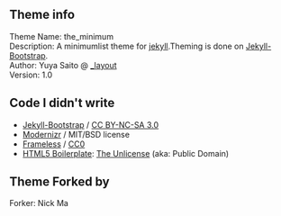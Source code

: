 ## Theme info

Theme Name: the\_minimum  
Description: A minimumlist theme for [jekyll](https://github.com/mojombo/jekyll).Theming is done on [Jekyll-Bootstrap](http://jekyllbootstrap.com/).  
Author: Yuya Saito @ [\_layout](http://layouts-the.me/)  
Version: 1.0

## Code I didn't write

- [Jekyll-Bootstrap](http://jekyllbootstrap.com/)  / [CC BY-NC-SA 3.0](http://creativecommons.org/licenses/by-nc-sa/3.0/)
- [Modernizr](http://www.modernizr.com/) / MIT/BSD license
- [Frameless](http://framelessgrid.com/) / [CC0](http://creativecommons.org/publicdomain/zero/1.0/)
- [HTML5 Boilerplate](http://html5boilerplate.com/): [The Unlicense](http://unlicense.org) (aka: Public Domain)

## Theme Forked by

Forker: Nick Ma
